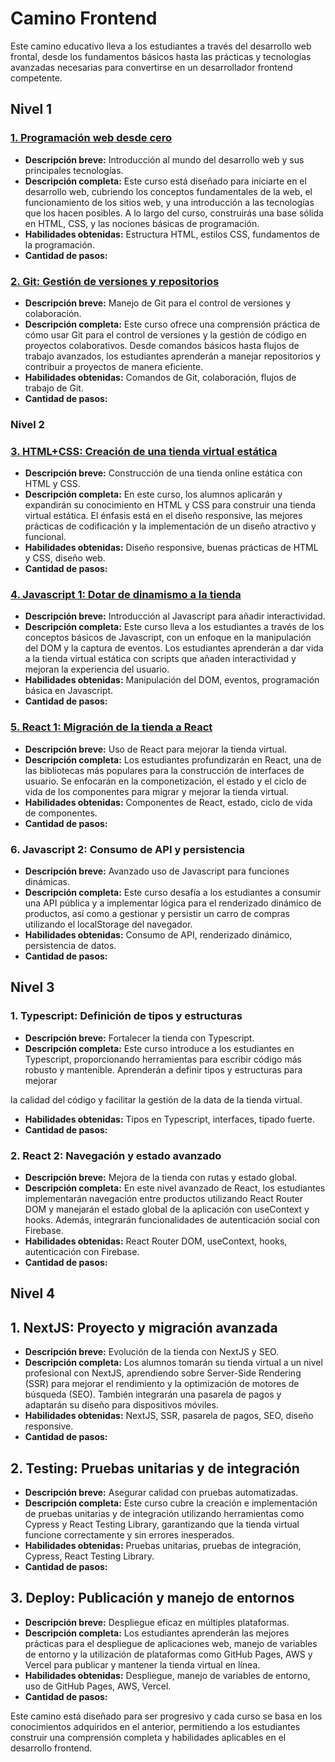 # Camino Frontend

Este camino educativo lleva a los estudiantes a través del desarrollo web frontal, desde los fundamentos básicos hasta las prácticas y tecnologías avanzadas necesarias para convertirse en un desarrollador frontend competente.

## Nivel 1

### [1. Programación web desde cero](./courses/PWDC.es.md)

- **Descripción breve:** Introducción al mundo del desarrollo web y sus principales tecnologías.
- **Descripción completa:** Este curso está diseñado para iniciarte en el desarrollo web, cubriendo los conceptos fundamentales de la web, el funcionamiento de los sitios web, y una introducción a las tecnologías que los hacen posibles. A lo largo del curso, construirás una base sólida en HTML, CSS, y las nociones básicas de programación.
- **Habilidades obtenidas:** Estructura HTML, estilos CSS, fundamentos de la programación.
- **Cantidad de pasos:**

### [2. Git: Gestión de versiones y repositorios](./courses/GIT.es.md)

- **Descripción breve:** Manejo de Git para el control de versiones y colaboración.
- **Descripción completa:** Este curso ofrece una comprensión práctica de cómo usar Git para el control de versiones y la gestión de código en proyectos colaborativos. Desde comandos básicos hasta flujos de trabajo avanzados, los estudiantes aprenderán a manejar repositorios y contribuir a proyectos de manera eficiente.
- **Habilidades obtenidas:** Comandos de Git, colaboración, flujos de trabajo de Git.
- **Cantidad de pasos:**

### Nivel 2

### [3. HTML+CSS: Creación de una tienda virtual estática](./courses/HTML+CSS.es.md)

- **Descripción breve:** Construcción de una tienda online estática con HTML y CSS.
- **Descripción completa:** En este curso, los alumnos aplicarán y expandirán su conocimiento en HTML y CSS para construir una tienda virtual estática. El énfasis está en el diseño responsive, las mejores prácticas de codificación y la implementación de un diseño atractivo y funcional.
- **Habilidades obtenidas:** Diseño responsive, buenas prácticas de HTML y CSS, diseño web.
- **Cantidad de pasos:**

### [4. Javascript 1: Dotar de dinamismo a la tienda](./courses/JAVASCRIPT-1.es.md)

- **Descripción breve:** Introducción al Javascript para añadir interactividad.
- **Descripción completa:** Este curso lleva a los estudiantes a través de los conceptos básicos de Javascript, con un enfoque en la manipulación del DOM y la captura de eventos. Los estudiantes aprenderán a dar vida a la tienda virtual estática con scripts que añaden interactividad y mejoran la experiencia del usuario.
- **Habilidades obtenidas:** Manipulación del DOM, eventos, programación básica en Javascript.
- **Cantidad de pasos:**

### [5. React 1: Migración de la tienda a React](/courses/REACT-1.es.md)

- **Descripción breve:** Uso de React para mejorar la tienda virtual.
- **Descripción completa:** Los estudiantes profundizarán en React, una de las bibliotecas más populares para la construcción de interfaces de usuario. Se enfocarán en la componetización, el estado y el ciclo de vida de los componentes para migrar y mejorar la tienda virtual.
- **Habilidades obtenidas:** Componentes de React, estado, ciclo de vida de componentes.
- **Cantidad de pasos:**

### 6. Javascript 2: Consumo de API y persistencia

- **Descripción breve:** Avanzado uso de Javascript para funciones dinámicas.
- **Descripción completa:** Este curso desafía a los estudiantes a consumir una API pública y a implementar lógica para el renderizado dinámico de productos, así como a gestionar y persistir un carro de compras utilizando el localStorage del navegador.
- **Habilidades obtenidas:** Consumo de API, renderizado dinámico, persistencia de datos.
- **Cantidad de pasos:**

## Nivel 3

### 1. Typescript: Definición de tipos y estructuras

- **Descripción breve:** Fortalecer la tienda con Typescript.
- **Descripción completa:** Este curso introduce a los estudiantes en Typescript, proporcionando herramientas para escribir código más robusto y mantenible. Aprenderán a definir tipos y estructuras para mejorar

la calidad del código y facilitar la gestión de la data de la tienda virtual.

- **Habilidades obtenidas:** Tipos en Typescript, interfaces, tipado fuerte.
- **Cantidad de pasos:**

### 2. React 2: Navegación y estado avanzado

- **Descripción breve:** Mejora de la tienda con rutas y estado global.
- **Descripción completa:** En este nivel avanzado de React, los estudiantes implementarán navegación entre productos utilizando React Router DOM y manejarán el estado global de la aplicación con useContext y hooks. Además, integrarán funcionalidades de autenticación social con Firebase.
- **Habilidades obtenidas:** React Router DOM, useContext, hooks, autenticación con Firebase.
- **Cantidad de pasos:**

## Nivel 4

## 1. NextJS: Proyecto y migración avanzada

- **Descripción breve:** Evolución de la tienda con NextJS y SEO.
- **Descripción completa:** Los alumnos tomarán su tienda virtual a un nivel profesional con NextJS, aprendiendo sobre Server-Side Rendering (SSR) para mejorar el rendimiento y la optimización de motores de búsqueda (SEO). También integrarán una pasarela de pagos y adaptarán su diseño para dispositivos móviles.
- **Habilidades obtenidas:** NextJS, SSR, pasarela de pagos, SEO, diseño responsive.
- **Cantidad de pasos:**

## 2. Testing: Pruebas unitarias y de integración

- **Descripción breve:** Asegurar calidad con pruebas automatizadas.
- **Descripción completa:** Este curso cubre la creación e implementación de pruebas unitarias y de integración utilizando herramientas como Cypress y React Testing Library, garantizando que la tienda virtual funcione correctamente y sin errores inesperados.
- **Habilidades obtenidas:** Pruebas unitarias, pruebas de integración, Cypress, React Testing Library.
- **Cantidad de pasos:**

## 3. Deploy: Publicación y manejo de entornos

- **Descripción breve:** Despliegue eficaz en múltiples plataformas.
- **Descripción completa:** Los estudiantes aprenderán las mejores prácticas para el despliegue de aplicaciones web, manejo de variables de entorno y la utilización de plataformas como GitHub Pages, AWS y Vercel para publicar y mantener la tienda virtual en línea.
- **Habilidades obtenidas:** Despliegue, manejo de variables de entorno, uso de GitHub Pages, AWS, Vercel.
- **Cantidad de pasos:**

Este camino está diseñado para ser progresivo y cada curso se basa en los conocimientos adquiridos en el anterior, permitiendo a los estudiantes construir una comprensión completa y habilidades aplicables en el desarrollo frontend.
